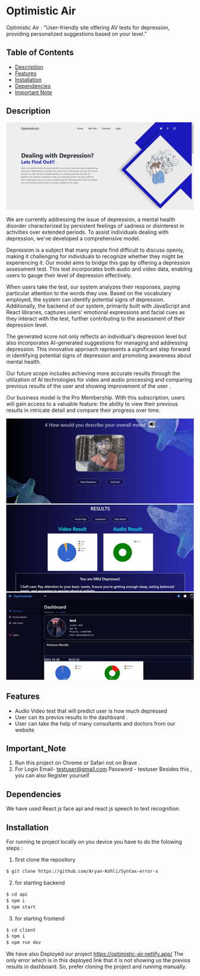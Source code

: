 # Optimistic Air

Optimistic Air : "User-friendly site offering AV tests for depression, providing personalized suggestions based on your level."

## Table of Contents

- [Description](#description)
- [Features](#features)
- [Installation](#installation)
- [Dependencies](#dependencies)
- [Important Note](#Important_Note)

<!-- <img src=" alt="Alt text" title="Optional title" /> -->

## Description

![wdbw](./client/src/pics/ss1.jpg)

We are currently addressing the issue of depression, a mental health disorder characterized by persistent feelings of sadness or disinterest in activities over extended periods. To assist individuals dealing with depression, we've developed a comprehensive model.

Depression is a subject that many people find difficult to discuss openly, making it challenging for individuals to recognize whether they might be experiencing it. Our model aims to bridge this gap by offering a depression assessment test. This test incorporates both audio and video data, enabling users to gauge their level of depression effectively.

When users take the test, our system analyzes their responses, paying particular attention to the words they use. Based on the vocabulary employed, the system can identify potential signs of depression. Additionally, the backend of our system, primarily built with JavaScript and React libraries, captures users' emotional expressions and facial cues as they interact with the test, further contributing to the assessment of their depression level.

The generated score not only reflects an individual's depression level but also incorporates AI-generated suggestions for managing and addressing depression. This innovative approach represents a significant step forward in identifying potential signs of depression and promoting awareness about mental health.

Our future scope includes achieving more accurate results through the utilization of AI technologies for video and audio processing and comparing previous results of the user and showing improvement of the user .

Our business model is the Pro Membership. With this subscription, users will gain access to a valuable feature: the ability to view their previous results in intricate detail and compare their progress over time.

![wdbw](./client/src/pics/ss2.jpg)
![wdbw](./client/src/pics/ss3.jpg)
![wdbw](./client/src/pics/ss4.jpg)

## Features

- Audio Video test that will predict user is how much depressed
- User can its previos results in the dashboard .
- User can take the help of many consultants and doctors from our website

## Important_Note

1. Run this project on Chrome or Safari not on Brave .
2. For Login Email- testuser@gmail.com Password - testuser
   Besides this , you can also Register yourself

## Dependencies

We have used React js face api and react js speech to text recognition.

## Installation

For running te project locally on you device you have to do the folowing steps :

1. first clone the repository

```bash
$ git clone https://github.com/Aryan-Kohli/Syntax-error-x
```

2. for starting backend

```bash
$ cd api
$ npm i
$ npm start
```

3. for starting frontend

```bash
$ cd client
$ npm i
$ npm run dev
```

We have also Deployed our project
https://optimistic-air.netlify.app/
The only error which is in this deployed link that it is not showing us the previos results in dashboard.
So, prefer cloning the project and running manually.
